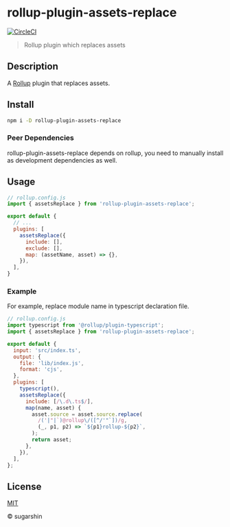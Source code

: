 # rollup-plugin-assets-replace

[![CircleCI](https://circleci.com/gh/sugarshin/rollup-plugin-assets-replace/tree/main.svg?style=svg)](https://circleci.com/gh/sugarshin/rollup-plugin-assets-replace/tree/main)

> Rollup plugin which replaces assets

## Description

A [Rollup](https://rollupjs.org/guide/en/) plugin that replaces assets.

## Install

```sh
npm i -D rollup-plugin-assets-replace
```

### Peer Dependencies

rollup-plugin-assets-replace depends on rollup, you need to manually install as development dependencies as well.

## Usage

```js
// rollup.config.js
import { assetsReplace } from 'rollup-plugin-assets-replace';

export default {
  // ...
  plugins: [
    assetsReplace({
      include: [],
      exclude: [],
      map: (assetName, asset) => {},
    }),
  ],
}
```

### Example

For example, replace module name in typescript declaration file.

```js
// rollup.config.js
import typescript from '@rollup/plugin-typescript';
import { assetsReplace } from 'rollup-plugin-assets-replace';

export default {
  input: 'src/index.ts',
  output: {
    file: 'lib/index.js',
    format: 'cjs',
  },
  plugins: [
    typescript(),
    assetsReplace({
      include: [/\.d\.ts$/],
      map(name, asset) {
        asset.source = asset.source.replace(
          /('|"|`)@rollup\/([^/'"`])/g,
          (_, p1, p2) => `${p1}rollup-${p2}`,
        );
        return asset;
      },
    }),
  ],
};
```

## License

[MIT](https://sugarshin.mit-license.org/)

© sugarshin
